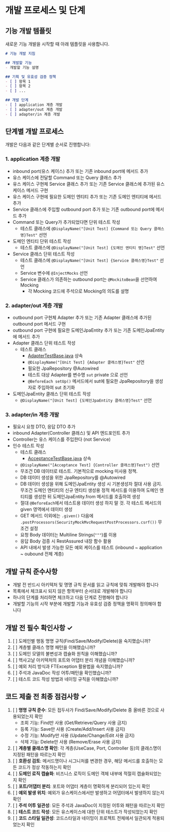 # 개발 프로세스 및 단계

## 기능 개발 템플릿

새로운 기능 개발을 시작할 때 아래 템플릿을 사용합니다.

```markdown
# 기능 개발 지침

## 개발할 기능
- 개발할 기능 설명

## 기획 및 유효성 검증 정책
- [ ] 항목 1
- [ ] 항목 2
- [ ] ...

## 개발 단계
- [ ] application 계층 개발
- [ ] adapter/out 계층 개발
- [ ] adapter/in 계층 개발
```

## 단계별 개발 프로세스

개발은 다음과 같은 단계별 순서로 진행합니다:

### 1. application 계층 개발
- inbound port(유스 케이스) 추가 또는 기존 inbound port에 메서드 추가
- 유스 케이스에 전달할 Command 또는 Query 클래스 추가
- 유스 케이스 구현체 Service 클래스 추가 또는 기존 Service 클래스에 추가된 유스 케이스 메서드 구현
- 유스 케이스 구현에 필요한 도메인 엔티티 추가 또는 기존 도메인 엔티티에 메서드 추가
- Service 클래스에 주입할 outbound port 추가 또는 기존 outbound port에 메서드 추가
- Command 또는 Query가 추가되었다면 단위 테스트 작성
  - 테스트 클래스에 `@DisplayName("[Unit Test] {Command 또는 Query 클래스명}Test"` 선언
- 도메인 엔티티 단위 테스트 작성
  - 테스트 클래스에 `@DisplayName("[Unit Test] {도메인 엔티티 명}Test"` 선언
- Service 클래스 단위 테스트 작성
  - 테스트 클래스에 `@DisplayName("[Unit Test] {Service 클래스명}Test"` 선언
  - Service 변수에 `@InjectMocks` 선언
  - Service 클래스가 의존하는 outbound port는 `@MockitoBean`을 선언하여 Mocking
    - 각 Mocking 코드에 주석으로 Mocking의 의도를 설명

### 2. adapter/out 계층 개발
- outbound port 구현체 Adapter 추가 또는 기존 Adapter 클래스에 추가된 outbound port 메서드 구현
- outbound port 구현에 필요한 도메인JpaEntity 추가 또는 기존 도메인JpaEntity에 메서드 추가
- Adapter 클래스 단위 테스트 작성
  - 테스트 클래스
    - [AdapterTestBase.java](src/test/java/io/jhchoe/familytree/helper/AdapterTestBase.java) 상속
    - `@DisplayName("[Unit Test] {Adapter 클래스명}Test"` 선언
    - 필요한 JpaRepository @Autowired
    - 테스트 대상 Adapter를 변수명 `sut` private 으로 선언
    - `@BeforeEach setUp()` 메서드에서 sut에 필요한 JpaRepository을 생성자로 주입하여 sut 초기화
- 도메인JpaEntity 클래스 단위 테스트 작성
  - `@DisplayName("[Unit Test] {도메인JpaEntity 클래스명}Test"` 선언

### 3. adapter/in 계층 개발
- 필요시 요청 DTO, 응답 DTO 추가
- inbound Adapter(Controller 클래스) 및 API 엔드포인트 추가
- Controller는 유스 케이스를 주입한다 (not Service)
- 인수 테스트 작성
  - 테스트 클래스
    - [AcceptanceTestBase.java](src/test/java/io/jhchoe/familytree/docs/AcceptanceTestBase.java) 상속
  - `@DisplayName("[Acceptance Test] {Controller 클래스명}Test")` 선언
  - 무조건 DB 데이터로 테스트. 기본적으로 mocking 미사용 정책.
  - DB 데이터 생성을 위한 JpaRepository를 @Autowired
  - DB 데이터 생성을 위해 도메인JpaEntity 생성 시 기본생성자 절대 사용 금지. 무조건 도메인 엔티티의 신규 엔티티 생성용 정적 메서드를 이용하여 도메인 엔티티를 생성한 뒤 도메인JpaEntity.from 메서드를 호출하여 생성
  - 절대 `@BeforeEach`에서 테스트용 데이터 생성 하지 말 것. 각 테스트 메서드의 given 영역에서 데이터 생성
  - GET 메서드 이외에는 `.given()` 다음에 `.postProcessors(SecurityMockMvcRequestPostProcessors.csrf())` 무조건 설정
  - 요청 Body 데이터는 Multiline Strings(`"""`)를 이용
  - 응답 Body 검증 시 RestAssured 내장 함수 활용
  - API 내에서 발생 가능한 모든 예외 케이스를 테스트 (inbound ~ application ~ oubound 전체 계층)

## 개발 규칙 준수사항

- 개발 전 반드시 아키텍처 및 명명 규칙 문서를 읽고 규칙에 맞춰 개발해야 합니다
- 목록에서 체크표시 되지 않은 항목부터 순서대로 개발해야 합니다
- 하나의 단계를 처리하면 체크하고 다음 단계로 진행해야 합니다
- 개발할 기능의 시작 부분에 개발할 기능과 유효성 검증 정책을 명확히 정의해야 합니다

## 개발 전 필수 확인사항 ✓

1. [ ] 도메인별 행동 명명 규칙(Find/Save/Modify/Delete)을 숙지했습니까?
2. [ ] 계층별 클래스 명명 패턴을 이해했습니까?
3. [ ] 도메인 모델의 불변성과 캡슐화 원칙을 이해했습니까?
4. [ ] 헥사고날 아키텍처의 포트와 어댑터 분리 개념을 이해했습니까?
5. [ ] 예외 처리 방식과 FTException 활용법을 숙지했습니까?
6. [ ] 주석과 JavaDoc 작성 어투/패턴을 확인했습니까?
7. [ ] 테스트 코드 작성 방법과 네이밍 규칙을 이해했습니까?

## 코드 제출 전 최종 점검사항 ✓

1. [ ] **명명 규칙 준수**: 모든 접두사가 Find/Save/Modify/Delete 중 올바른 것으로 사용되었는지 확인
   - 조회 기능: Find만 사용 (Get/Retrieve/Query 사용 금지)
   - 등록 기능: Save만 사용 (Create/Add/Insert 사용 금지)
   - 수정 기능: Modify만 사용 (Update/Change/Edit 사용 금지)
   - 삭제 기능: Delete만 사용 (Remove/Erase 사용 금지)
2. [ ] **계층별 클래스명 확인**: 각 계층(UseCase, Port, Controller 등)의 클래스명이 지정된 패턴을 따르는지 확인
3. [ ] **호환성 검토**: 메서드명이나 시그니처를 변경한 경우, 해당 메서드를 호출하는 모든 코드가 정상 작동하는지 확인
4. [ ] **도메인 로직 캡슐화**: 비즈니스 로직이 도메인 객체 내부에 적절히 캡슐화되었는지 확인
5. [ ] **포트/어댑터 분리**: 포트와 어댑터 계층이 명확하게 분리되어 있는지 확인
6. [ ] **예외 발생 위치**: 예외가 유스케이스에서만 발생하고 어댑터에서 발생하지 않는지 확인
7. [ ] **주석 어투 일관성**: 모든 주석과 JavaDoc이 지정된 어투와 패턴을 따르는지 확인
8. [ ] **테스트 코드 작성**: 모든 유스케이스에 대한 단위 테스트가 작성되었는지 확인
9. [ ] **코드 스타일 일관성**: 코드스타일과 네이밍이 프로젝트 전체에서 일관되게 적용되었는지 확인